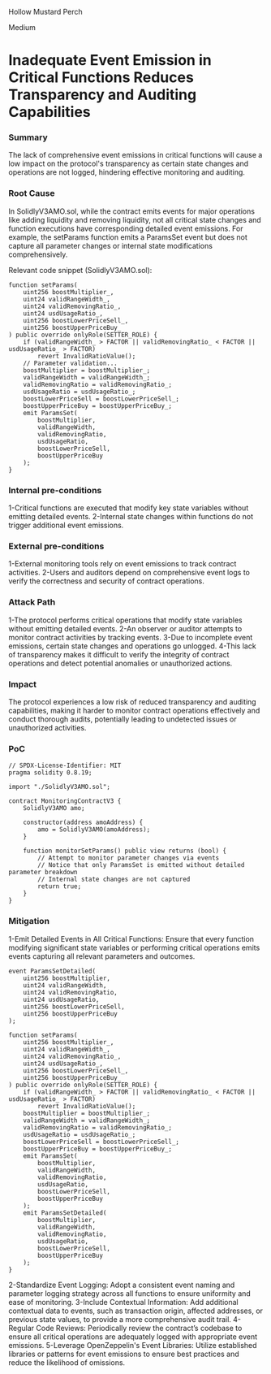 Hollow Mustard Perch

Medium

# Inadequate Event Emission in Critical Functions Reduces Transparency and Auditing Capabilities

### Summary

The lack of comprehensive event emissions in critical functions will cause a low impact on the protocol's transparency as certain state changes and operations are not logged, hindering effective monitoring and auditing.

### Root Cause

In SolidlyV3AMO.sol, while the contract emits events for major operations like adding liquidity and removing liquidity, not all critical state changes and function executions have corresponding detailed event emissions. For example, the setParams function emits a ParamsSet event but does not capture all parameter changes or internal state modifications comprehensively.

Relevant code snippet (SolidlyV3AMO.sol):
```solidity
function setParams(
    uint256 boostMultiplier_,
    uint24 validRangeWidth_,
    uint24 validRemovingRatio_,
    uint24 usdUsageRatio_,
    uint256 boostLowerPriceSell_,
    uint256 boostUpperPriceBuy_
) public override onlyRole(SETTER_ROLE) {
    if (validRangeWidth_ > FACTOR || validRemovingRatio_ < FACTOR || usdUsageRatio_ > FACTOR)
        revert InvalidRatioValue();
    // Parameter validation...
    boostMultiplier = boostMultiplier_;
    validRangeWidth = validRangeWidth_;
    validRemovingRatio = validRemovingRatio_;
    usdUsageRatio = usdUsageRatio_;
    boostLowerPriceSell = boostLowerPriceSell_;
    boostUpperPriceBuy = boostUpperPriceBuy_;
    emit ParamsSet(
        boostMultiplier,
        validRangeWidth,
        validRemovingRatio,
        usdUsageRatio,
        boostLowerPriceSell,
        boostUpperPriceBuy
    );
}
```

### Internal pre-conditions

1-Critical functions are executed that modify key state variables without emitting detailed events.
2-Internal state changes within functions do not trigger additional event emissions.

### External pre-conditions

1-External monitoring tools rely on event emissions to track contract activities.
2-Users and auditors depend on comprehensive event logs to verify the correctness and security of contract operations.

### Attack Path

1-The protocol performs critical operations that modify state variables without emitting detailed events.
2-An observer or auditor attempts to monitor contract activities by tracking events.
3-Due to incomplete event emissions, certain state changes and operations go unlogged.
4-This lack of transparency makes it difficult to verify the integrity of contract operations and detect potential anomalies or unauthorized actions.

### Impact

The protocol experiences a low risk of reduced transparency and auditing capabilities, making it harder to monitor contract operations effectively and conduct thorough audits, potentially leading to undetected issues or unauthorized activities.

### PoC

```solidity
// SPDX-License-Identifier: MIT
pragma solidity 0.8.19;

import "./SolidlyV3AMO.sol";

contract MonitoringContractV3 {
    SolidlyV3AMO amo;

    constructor(address amoAddress) {
        amo = SolidlyV3AMO(amoAddress);
    }

    function monitorSetParams() public view returns (bool) {
        // Attempt to monitor parameter changes via events
        // Notice that only ParamsSet is emitted without detailed parameter breakdown
        // Internal state changes are not captured
        return true;
    }
}
```

### Mitigation

1-Emit Detailed Events in All Critical Functions:
Ensure that every function modifying significant state variables or performing critical operations emits events capturing all relevant parameters and outcomes.
```solidity
event ParamsSetDetailed(
    uint256 boostMultiplier,
    uint24 validRangeWidth,
    uint24 validRemovingRatio,
    uint24 usdUsageRatio,
    uint256 boostLowerPriceSell,
    uint256 boostUpperPriceBuy
);

function setParams(
    uint256 boostMultiplier_,
    uint24 validRangeWidth_,
    uint24 validRemovingRatio_,
    uint24 usdUsageRatio_,
    uint256 boostLowerPriceSell_,
    uint256 boostUpperPriceBuy_
) public override onlyRole(SETTER_ROLE) {
    if (validRangeWidth_ > FACTOR || validRemovingRatio_ < FACTOR || usdUsageRatio_ > FACTOR)
        revert InvalidRatioValue();
    boostMultiplier = boostMultiplier_;
    validRangeWidth = validRangeWidth_;
    validRemovingRatio = validRemovingRatio_;
    usdUsageRatio = usdUsageRatio_;
    boostLowerPriceSell = boostLowerPriceSell_;
    boostUpperPriceBuy = boostUpperPriceBuy_;
    emit ParamsSet(
        boostMultiplier,
        validRangeWidth,
        validRemovingRatio,
        usdUsageRatio,
        boostLowerPriceSell,
        boostUpperPriceBuy
    );
    emit ParamsSetDetailed(
        boostMultiplier,
        validRangeWidth,
        validRemovingRatio,
        usdUsageRatio,
        boostLowerPriceSell,
        boostUpperPriceBuy
    );
}
```
2-Standardize Event Logging:
Adopt a consistent event naming and parameter logging strategy across all functions to ensure uniformity and ease of monitoring.
3-Include Contextual Information:
Add additional contextual data to events, such as transaction origin, affected addresses, or previous state values, to provide a more comprehensive audit trail.
4-Regular Code Reviews:
Periodically review the contract’s codebase to ensure all critical operations are adequately logged with appropriate event emissions.
5-Leverage OpenZeppelin's Event Libraries:
Utilize established libraries or patterns for event emissions to ensure best practices and reduce the likelihood of omissions.